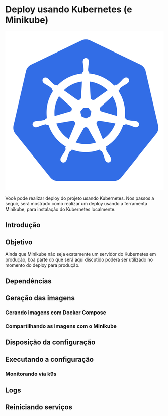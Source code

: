# Deploy usando Kubernetes (e Minikube)

![Kubernetes](./kubernetes-logo.webp)

Você pode realizar deploy do projeto usando Kubernetes. Nos passos a
seguir, será mostrado como realizar um deploy usando a ferramenta
Minikube, para instalação do Kubernetes localmente.

## Introdução

<!-- Estou usando Minikube e tal, que instala Kubernetes localmente. -->

## Objetivo

<!-- Falar do objetivo de ter deploy para Kubernetes. -->

<!-- Falar do Minikube. -->
Ainda que Minikube não seja exatamente um servidor do Kubernetes em
produção, boa parte do que será aqui discutido poderá ser utilizado
no momento do deploy para produção.

## Dependências

<!-- Docker, Kubernetes (pelo menos via Minikube), Docker Compose. -->
<!-- k9s, opcionalmente. Recomendado! -->

## Geração das imagens

### Gerando imagens com Docker Compose

<!-- Gerar a imagem de acordo com o tutorial do Docker Compose. -->

### Compartilhando as imagens com o Minikube


## Disposição da configuração

<!-- Falar da diferença entre os serviços e deployments. -->
<!-- Falar de como o RUNONCE é um job. -->
<!-- Falar da resiliência do sistema para deploy simultâneo. -->

## Executando a configuração

### Monitorando via k9s


## Logs

## Reiniciando serviços
